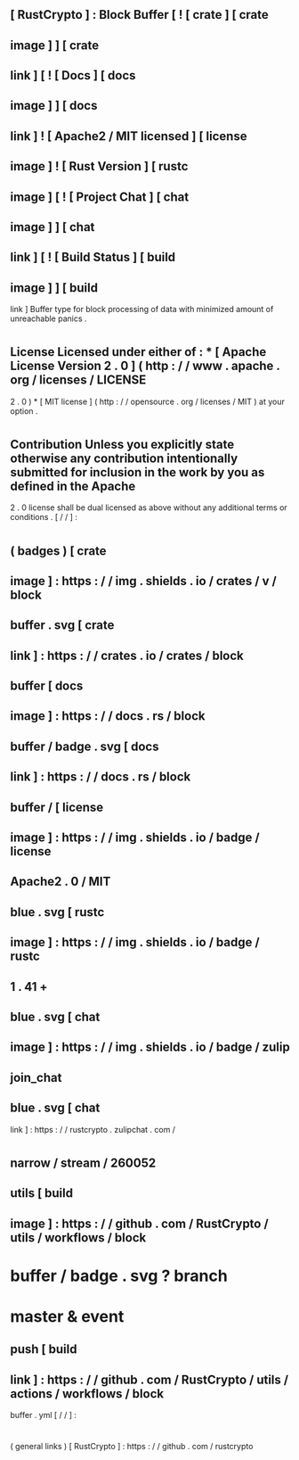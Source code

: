 #
[
RustCrypto
]
:
Block
Buffer
[
!
[
crate
]
[
crate
-
image
]
]
[
crate
-
link
]
[
!
[
Docs
]
[
docs
-
image
]
]
[
docs
-
link
]
!
[
Apache2
/
MIT
licensed
]
[
license
-
image
]
!
[
Rust
Version
]
[
rustc
-
image
]
[
!
[
Project
Chat
]
[
chat
-
image
]
]
[
chat
-
link
]
[
!
[
Build
Status
]
[
build
-
image
]
]
[
build
-
link
]
Buffer
type
for
block
processing
of
data
with
minimized
amount
of
unreachable
panics
.
#
#
License
Licensed
under
either
of
:
*
[
Apache
License
Version
2
.
0
]
(
http
:
/
/
www
.
apache
.
org
/
licenses
/
LICENSE
-
2
.
0
)
*
[
MIT
license
]
(
http
:
/
/
opensource
.
org
/
licenses
/
MIT
)
at
your
option
.
#
#
#
Contribution
Unless
you
explicitly
state
otherwise
any
contribution
intentionally
submitted
for
inclusion
in
the
work
by
you
as
defined
in
the
Apache
-
2
.
0
license
shall
be
dual
licensed
as
above
without
any
additional
terms
or
conditions
.
[
/
/
]
:
#
(
badges
)
[
crate
-
image
]
:
https
:
/
/
img
.
shields
.
io
/
crates
/
v
/
block
-
buffer
.
svg
[
crate
-
link
]
:
https
:
/
/
crates
.
io
/
crates
/
block
-
buffer
[
docs
-
image
]
:
https
:
/
/
docs
.
rs
/
block
-
buffer
/
badge
.
svg
[
docs
-
link
]
:
https
:
/
/
docs
.
rs
/
block
-
buffer
/
[
license
-
image
]
:
https
:
/
/
img
.
shields
.
io
/
badge
/
license
-
Apache2
.
0
/
MIT
-
blue
.
svg
[
rustc
-
image
]
:
https
:
/
/
img
.
shields
.
io
/
badge
/
rustc
-
1
.
41
+
-
blue
.
svg
[
chat
-
image
]
:
https
:
/
/
img
.
shields
.
io
/
badge
/
zulip
-
join_chat
-
blue
.
svg
[
chat
-
link
]
:
https
:
/
/
rustcrypto
.
zulipchat
.
com
/
#
narrow
/
stream
/
260052
-
utils
[
build
-
image
]
:
https
:
/
/
github
.
com
/
RustCrypto
/
utils
/
workflows
/
block
-
buffer
/
badge
.
svg
?
branch
=
master
&
event
=
push
[
build
-
link
]
:
https
:
/
/
github
.
com
/
RustCrypto
/
utils
/
actions
/
workflows
/
block
-
buffer
.
yml
[
/
/
]
:
#
(
general
links
)
[
RustCrypto
]
:
https
:
/
/
github
.
com
/
rustcrypto
